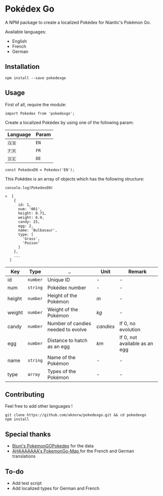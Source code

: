 Pokédex Go
==========

A NPM package to create a localized Pokédex for Niantic's Pokémon Go.

Available languages:

* English
* French
* German

## Installation

    npm install --save pokedexgo

## Usage

First of all, require the module:

    import Pokedex from 'pokedexgo';

Create a localized Pokédex by using one of the following param:

Language | Param
--- | ---
:uk: | `EN`
:fr: | `FR`
:de: | `DE`

    const PokedexEN = Pokedex('EN');

This Pokédex is an array of objects which has the following structure:

    console.log(PokedexEN)

    >  [
        {
          id: 1,
          num: '001',
          height: 0.71,
          weight: 6.9,
          candy: 25,
          egg: 2,
          name: 'Bulbasaur',
          type: [
            'Grass',
            'Poison'
          ]
        },
        ...
      ]

Key | Type | .. | Unit | Remark
--- | --- | --- | --- | ---
id | `number` | Unique ID | *-* | -
num | `string` | Pokédex number | *-* | -
height | `number` | Height of the Pokémon | *m* | -
weight | `number` | Weight of the Pokémon | *kg* | -
candy | `number` | Number of candies needed to evolve | *candies* | If 0, no evolution
egg | `number` | Distance to hatch as an egg | *km* | If 0, not available as an egg
name | `string` | Name of the Pokémon | *-* | -
type | `array` | Types of the Pokémon | *-* | -

## Contributing

Feel free to add other languages !

    git clone https://github.com/aknorw/pokedexgo.git && cd pokedexgo
    npm install

## Special thanks

* [Biuni's PokemonGOPokedex](https://github.com/Biuni/PokemonGOPokedex) for the data
* [AHAAAAAAA's PokemonGo-Map ](https://github.com/AHAAAAAAA/PokemonGo-Map) for the French and German translations

## To-do

* Add test script
* Add localized types for German and French
